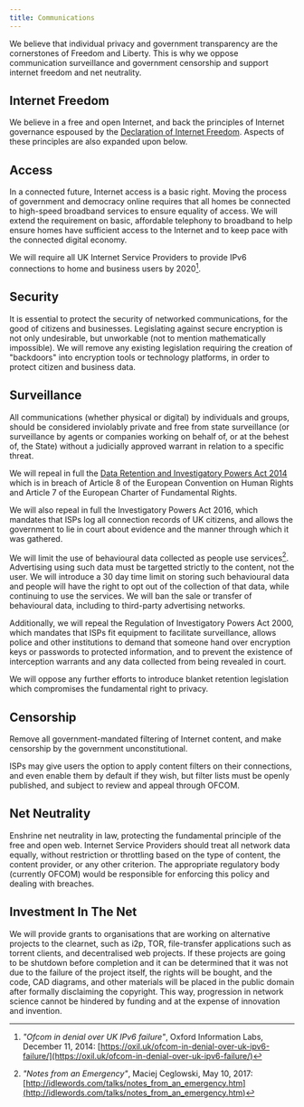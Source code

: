 ```yaml
---
title: Communications
---
```


We believe that individual privacy and government transparency are the cornerstones of Freedom and Liberty. This is why we oppose communication surveillance and government censorship and support internet freedom and net neutrality.

## Internet Freedom

We believe in a free and open Internet, and back the principles of Internet governance espoused by the [Declaration of Internet Freedom](http://www.internetdeclaration.org/freedom). Aspects of these principles are also expanded upon below.

## Access

In a connected future, Internet access is a basic right. Moving the process of government and democracy online requires that all homes be connected to high-speed broadband services to ensure equality of access. We will extend the requirement on basic, affordable telephony to broadband to help ensure homes have sufficient access to the Internet and to keep pace with the connected digital economy.

We will require all UK Internet Service Providers to provide IPv6 connections to home and business users by 2020[^ipv6].

[^ipv6]: *"Ofcom in denial over UK IPv6 failure"*, Oxford Information Labs, December 11, 2014: [https://oxil.uk/ofcom-in-denial-over-uk-ipv6-failure/](https://oxil.uk/ofcom-in-denial-over-uk-ipv6-failure/)

## Security

It is essential to protect the security of networked communications, for the good of citizens and businesses. Legislating against secure encryption is not only undesirable, but unworkable (not to mention mathematically impossible). We will remove any existing legislation requiring the creation of "backdoors" into encryption tools or technology platforms, in order to protect citizen and business data.

## Surveillance

All communications (whether physical or digital) by individuals and groups, should be considered inviolably private and free from state surveillance (or surveillance by agents or companies working on behalf of, or at the behest of, the State) without a judicially approved warrant in relation to a specific threat.

We will repeal in full the [Data Retention and Investigatory Powers Act 2014](http://www.legislation.gov.uk/ukpga/2014/27/crossheading/retention-of-relevant-communications-data/enacted) which is in breach of Article 8 of the European Convention on Human Rights and Article 7 of the European Charter of Fundamental Rights.

We will also repeal in full the Investigatory Powers Act 2016, which mandates that ISPs log all connection records of UK citizens, and allows the government to lie in court about evidence and the manner through which it was gathered.

We will limit the use of behavioural data collected as people use services[^behavioural-advertising].  Advertising using such data must be targetted strictly to the content, not the user.  We will introduce a 30 day time limit on storing such behavioural data and people will have the right to opt out of the collection of that data, while continuing to use the services.  We will ban the sale or transfer of behavioural data, including to third-party advertising networks.

Additionally, we will repeal the Regulation of Investigatory Powers Act 2000, which mandates that ISPs fit equipment to facilitate surveillance, allows police and other institutions to demand that someone hand over encryption keys or passwords to protected information, and to prevent the existence of interception warrants and any data collected from being revealed in court.

We will oppose any further efforts to introduce blanket retention legislation which compromises the fundamental right to privacy.

[^behavioural-advertising]: *"Notes from an Emergency"*, Maciej Ceglowski, May 10, 2017: [http://idlewords.com/talks/notes_from_an_emergency.htm](http://idlewords.com/talks/notes_from_an_emergency.htm)

## Censorship

Remove all government-mandated filtering of Internet content, and make censorship by the government unconstitutional.

ISPs may give users the option to apply content filters on their connections, and even enable them by default if they wish, but filter lists must be openly published, and subject to review and appeal through OFCOM.

## Net Neutrality

Enshrine net neutrality in law, protecting the fundamental principle of the free and open web. Internet Service Providers should treat all network data equally, without restriction or throttling based on the type of content, the content provider, or any other criterion. The appropriate regulatory body (currently OFCOM) would be responsible for enforcing this policy and dealing with breaches.

## Investment In The Net

We will provide grants to organisations that are working on alternative projects to the clearnet, such as i2p, TOR, file-transfer applications such as torrent clients, and decentralised web projects. If these projects are going to be shutdown before completion and it can be determined that it was not due to the failure of the project itself, the rights will be bought, and the code, CAD diagrams, and other materials will be placed in the public domain after formally disclaiming the copyright. This way, progression in network science cannot be hindered by funding and at the expense of innovation and invention.